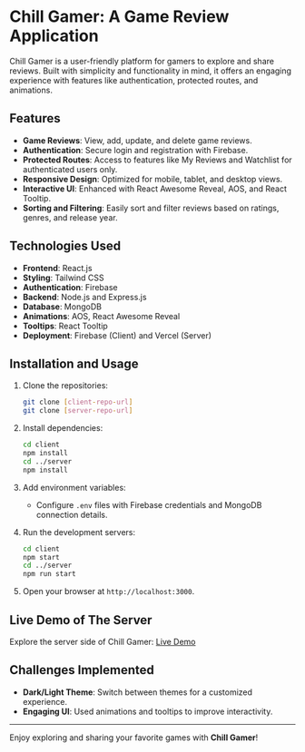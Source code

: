 # Chill Gamer: A Game Review Application

Chill Gamer is a user-friendly platform for gamers to explore and share reviews. Built with simplicity and functionality in mind, it offers an engaging experience with features like authentication, protected routes, and animations.

## Features

- **Game Reviews**: View, add, update, and delete game reviews.
- **Authentication**: Secure login and registration with Firebase.
- **Protected Routes**: Access to features like My Reviews and Watchlist for authenticated users only.
- **Responsive Design**: Optimized for mobile, tablet, and desktop views.
- **Interactive UI**: Enhanced with React Awesome Reveal, AOS, and React Tooltip.
- **Sorting and Filtering**: Easily sort and filter reviews based on ratings, genres, and release year.

## Technologies Used

- **Frontend**: React.js
- **Styling**: Tailwind CSS
- **Authentication**: Firebase
- **Backend**: Node.js and Express.js
- **Database**: MongoDB
- **Animations**: AOS, React Awesome Reveal
- **Tooltips**: React Tooltip
- **Deployment**: Firebase (Client) and Vercel (Server)

## Installation and Usage

1. Clone the repositories:
   ```bash
   git clone [client-repo-url]
   git clone [server-repo-url]
   ```

2. Install dependencies:
   ```bash
   cd client
   npm install
   cd ../server
   npm install
   ```

3. Add environment variables:
   - Configure `.env` files with Firebase credentials and MongoDB connection details.

4. Run the development servers:
   ```bash
   cd client
   npm start
   cd ../server
   npm run start
   ```

5. Open your browser at `http://localhost:3000`.

## Live Demo of The Server

Explore the server side of Chill Gamer: [Live Demo](https://chill-gamer-server-updated.vercel.app/)

## Challenges Implemented

- **Dark/Light Theme**: Switch between themes for a customized experience.
- **Engaging UI**: Used animations and tooltips to improve interactivity.

---

Enjoy exploring and sharing your favorite games with **Chill Gamer**!
